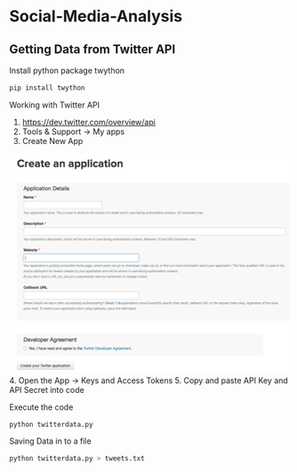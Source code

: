 # Social-Media-Analysis
## Getting Data from Twitter API
Install python package twython
```python
pip install twython
```
Working with Twitter API
1. https://dev.twitter.com/overview/api
2. Tools & Support -> My apps
3. Create New App
   
![alt text](https://github.com/azimshaik/Social-Media-Analysis/blob/master/Create%20App.png "Logo Title Text 1")
4. Open the App -> Keys and Access Tokens
5. Copy and paste API Key and API Secret into code

Execute the code
```python
python twitterdata.py
```
Saving Data in to a file
```python
python twitterdata.py > tweets.txt
```

